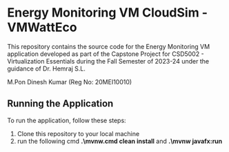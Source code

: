 # Energy Monitoring VM CloudSim - VMWattEco

This repository contains the source code for the Energy Monitoring VM application developed as part of the Capstone Project for CSD5002 - Virtualization Essentials during the Fall Semester of 2023-24 under the guidance of Dr. Hemraj S.L.

M.Pon Dinesh Kumar (Reg No: 20MEI10010)

## Running the Application

To run the application, follow these steps:

1. Clone this repository to your local machine
2. run the following cmd
**.\mvnw.cmd clean install** and 
**.\mvnw javafx:run**

